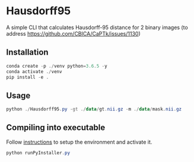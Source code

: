 # Hausdorff95

A simple CLI that calculates Hausdorff-95 distance for 2 binary images (to address https://github.com/CBICA/CaPTk/issues/1130)

## Installation

```powershell
conda create -p ./venv python=3.6.5 -y
conda activate ./venv
pip install -e .
```

## Usage

```powershell
python ./Hausdorff95.py -gt ./data/gt.nii.gz -m ./data/mask.nii.gz
```

## Compiling into executable

Follow [instructions](##Installation) to setup the environment and activate it.

```powershell
python runPyInstaller.py
```